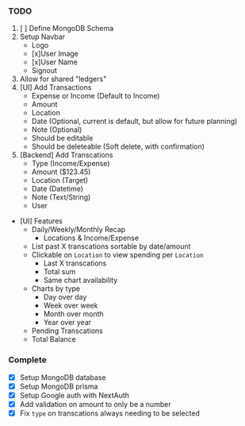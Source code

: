 ### TODO
1. [ ] Define MongoDB Schema
1. Setup Navbar
    - Logo
    - [x]User Image
    - [x]User Name
    - Signout
1. Allow for shared "ledgers"
1. [UI] Add Transactions
    - Expense or Income (Default to Income)
    - Amount
    - Location
    - Date (Optional, current is default, but allow for future planning)
    - Note (Optional)
    - Should be editable
    - Should be deleteable (Soft delete, with confirmation)
1. [Backend] Add Transcations
    - Type (Income/Expense)
    - Amount ($123.45)
    - Location (Target)
    - Date (Datetime)
    - Note (Text/String)
    - User
- [UI] Features
    - Daily/Weekly/Monthly Recap
      - Locations & Income/Expense
    - List past X transcations sortable by date/amount
    - Clickable on `Location` to view spending per `Location`
        - Last X transcations
        - Total sum
        - Same chart availability
    - Charts by type
      - Day over day
      - Week over week
      - Month over month
      - Year over year
    - Pending Transcations
    - Total Balance

### Complete 
- [x] Setup MongoDB database
- [x] Setup MongoDB prisma
- [x] Setup Google auth with NextAuth
- [x] Add validation on amount to only be a number
- [x] Fix `type` on transcations always needing to be selected